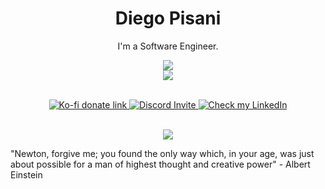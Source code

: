 <h1 align="center"> Diego Pisani </h1>

<p align='center'>
    I'm a Software Engineer.
</p>

<div align='center'>
    <img src='https://media.giphy.com/media/ZVik7pBtu9dNS/giphy.gif'>
</div>

<div align='center'>
    <img src="https://github-readme-stats.vercel.app/api?username=luidiblu&show_icons=true&hide_border=true&theme=merko" />
</div>

<br />

<p align="center">
    <a href="https://ko-fi.com/diegopisani">
        <img src="https://img.shields.io/badge/Support%20Me-Ko--fi-orange.svg?style=flat&colorA=35383d" alt="Ko-fi donate link"/>
    </a>
    <a href="https://discord.gg/2nCevAU" >
        <img src="https://img.shields.io/discord/304088484228890644?color=blue&label=discord" alt="Discord Invite"/>
    </a>
    <a href="https://www.linkedin.com/in/diegopisani/" >
        <img src="https://img.shields.io/badge/My-LinkedIn-blue.svg?style=flat&colorA=35383d" alt="Check my LinkedIn"/>
    </a>
</p>

<br />

<div align='center'>
    <img src='https://wikimedia.org/api/rest_v1/media/math/render/svg/021a494922172bfe1c9fa4e80d25ac90228d72cf'>
</div>

"Newton, forgive me; you found the only way which, in your age, was just about possible for a man of highest thought and creative power" - Albert Einstein
